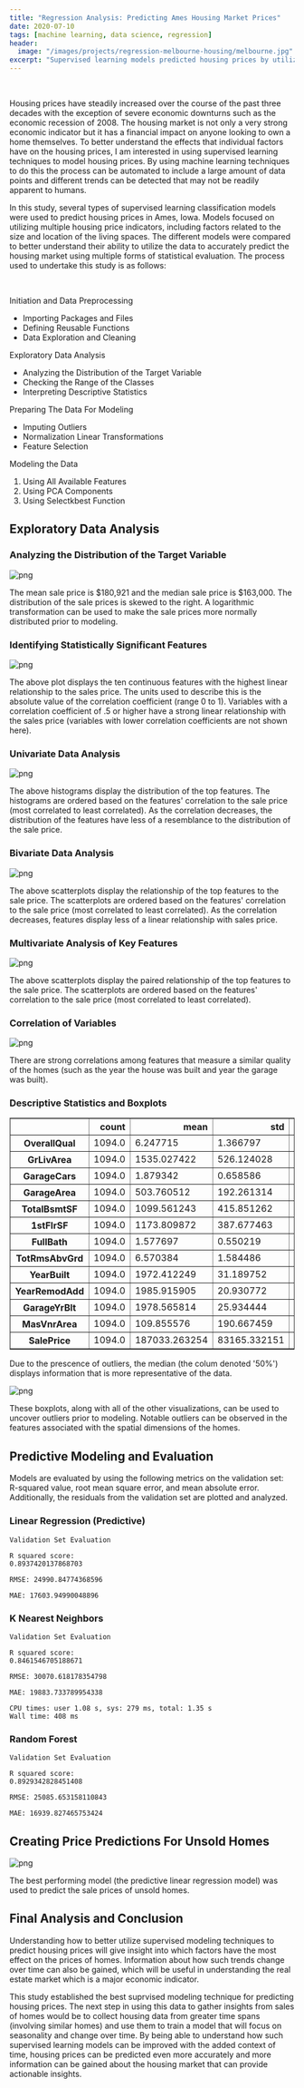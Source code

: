 ```yaml
---
title: "Regression Analysis: Predicting Ames Housing Market Prices"
date: 2020-07-10
tags: [machine learning, data science, regression]
header:
  image: "/images/projects/regression-melbourne-housing/melbourne.jpg"
excerpt: "Supervised learning models predicted housing prices by utilizing multiple housing price indicators."
---
```


<br>

Housing prices have steadily increased over the course of the past three decades with the exception of severe economic downturns such as the economic recession of 2008.
The housing market is not only a very strong economic indicator but it has a financial impact on anyone looking to own a home themselves.
To better understand the effects that individual factors have on the housing prices, I am interested in using supervised learning techniques to model housing prices.
By using machine learning techniques to do this the process can be automated to include a large amount of data points and different trends can be detected that may not be readily apparent to humans.


In this study, several types of supervised learning classification models were used to predict housing prices in Ames, Iowa. Models focused on utilizing multiple housing price indicators, including factors related to the size and location of the living spaces. The different models were compared to better understand their ability to utilize the data to accurately predict the housing market using multiple forms of statistical evaluation. The process used to undertake this study is as follows:

<br>

Initiation and Data Preprocessing
* Importing Packages and Files
* Defining Reusable Functions
* Data Exploration and Cleaning

Exploratory Data Analysis
* Analyzing the Distribution of the Target Variable
* Checking the Range of the Classes
* Interpreting Descriptive Statistics

Preparing The Data For Modeling
* Imputing Outliers
* Normalization Linear Transformations
* Feature Selection

Modeling the Data
1. Using All Available Features
2. Using PCA Components
3. Using Selectkbest Function


## Exploratory Data Analysis

### Analyzing the Distribution of the Target Variable


![png](https://raw.githubusercontent.com/donmacfoy/donmacfoy.github.io/master/images/projects/ames-house-price-predictions/output_17_0.png)


The mean sale price is \$180,921 and the median sale price is \$163,000. The distribution of the sale prices is skewed to the right. A logarithmic transformation can be used to make the sale prices more normally distributed prior to modeling.

### Identifying Statistically Significant Features




![png](output_20_1.png)


The above plot displays the ten continuous features with the highest linear relationship to the sales price. The units used to describe this is the absolute value of the correlation coefficient (range 0 to 1). Variables with a correlation coefficient of .5 or higher have a strong linear relationship with the sales price (variables with lower correlation coefficients are not shown here).

### Univariate Data Analysis


![png](output_23_0.png)


The above histograms display the distribution of the top features. The histograms are ordered based on the features' correlation to the sale price (most correlated to least correlated). As the correlation decreases, the distribution of the features have less of a resemblance to the distribution of the sale price.

### Bivariate Data Analysis


![png](output_26_0.png)


The above scatterplots display the relationship of the top features to the sale price. The scatterplots are ordered based on the features' correlation to the sale price (most correlated to least correlated). As the correlation decreases, features display less of a linear relationship with sales price.


### Multivariate Analysis of Key Features


![png](output_31_0.png)


The above scatterplots display the paired relationship of the top features to the sale price. The scatterplots are ordered based on the features' correlation to the sale price (most correlated to least correlated).




### Correlation of Variables


![png](output_36_0.png)


There are strong correlations among features that measure a similar quality of the homes (such as the year the house was built and year the garage was built).

### Descriptive Statistics and Boxplots



<div>
<style scoped>
    .dataframe tbody tr th:only-of-type {
        vertical-align: middle;
    }

    .dataframe tbody tr th {
        vertical-align: top;
    }

    .dataframe thead th {
        text-align: right;
    }
</style>
<table border="1" class="dataframe">
  <thead>
    <tr style="text-align: right;">
      <th></th>
      <th>count</th>
      <th>mean</th>
      <th>std</th>
      <th>min</th>
      <th>25%</th>
      <th>50%</th>
      <th>75%</th>
      <th>max</th>
    </tr>
  </thead>
  <tbody>
    <tr>
      <th>OverallQual</th>
      <td>1094.0</td>
      <td>6.247715</td>
      <td>1.366797</td>
      <td>2.0</td>
      <td>5.0</td>
      <td>6.0</td>
      <td>7.00</td>
      <td>10.0</td>
    </tr>
    <tr>
      <th>GrLivArea</th>
      <td>1094.0</td>
      <td>1535.027422</td>
      <td>526.124028</td>
      <td>438.0</td>
      <td>1164.0</td>
      <td>1480.0</td>
      <td>1779.00</td>
      <td>5642.0</td>
    </tr>
    <tr>
      <th>GarageCars</th>
      <td>1094.0</td>
      <td>1.879342</td>
      <td>0.658586</td>
      <td>1.0</td>
      <td>1.0</td>
      <td>2.0</td>
      <td>2.00</td>
      <td>4.0</td>
    </tr>
    <tr>
      <th>GarageArea</th>
      <td>1094.0</td>
      <td>503.760512</td>
      <td>192.261314</td>
      <td>160.0</td>
      <td>360.0</td>
      <td>484.0</td>
      <td>602.50</td>
      <td>1418.0</td>
    </tr>
    <tr>
      <th>TotalBsmtSF</th>
      <td>1094.0</td>
      <td>1099.561243</td>
      <td>415.851262</td>
      <td>105.0</td>
      <td>816.0</td>
      <td>1023.0</td>
      <td>1345.50</td>
      <td>6110.0</td>
    </tr>
    <tr>
      <th>1stFlrSF</th>
      <td>1094.0</td>
      <td>1173.809872</td>
      <td>387.677463</td>
      <td>438.0</td>
      <td>894.0</td>
      <td>1097.0</td>
      <td>1413.50</td>
      <td>4692.0</td>
    </tr>
    <tr>
      <th>FullBath</th>
      <td>1094.0</td>
      <td>1.577697</td>
      <td>0.550219</td>
      <td>0.0</td>
      <td>1.0</td>
      <td>2.0</td>
      <td>2.00</td>
      <td>3.0</td>
    </tr>
    <tr>
      <th>TotRmsAbvGrd</th>
      <td>1094.0</td>
      <td>6.570384</td>
      <td>1.584486</td>
      <td>3.0</td>
      <td>5.0</td>
      <td>6.0</td>
      <td>7.00</td>
      <td>12.0</td>
    </tr>
    <tr>
      <th>YearBuilt</th>
      <td>1094.0</td>
      <td>1972.412249</td>
      <td>31.189752</td>
      <td>1880.0</td>
      <td>1953.0</td>
      <td>1975.0</td>
      <td>2003.00</td>
      <td>2010.0</td>
    </tr>
    <tr>
      <th>YearRemodAdd</th>
      <td>1094.0</td>
      <td>1985.915905</td>
      <td>20.930772</td>
      <td>1950.0</td>
      <td>1967.0</td>
      <td>1995.0</td>
      <td>2005.00</td>
      <td>2010.0</td>
    </tr>
    <tr>
      <th>GarageYrBlt</th>
      <td>1094.0</td>
      <td>1978.565814</td>
      <td>25.934444</td>
      <td>1900.0</td>
      <td>1960.0</td>
      <td>1982.0</td>
      <td>2003.00</td>
      <td>2010.0</td>
    </tr>
    <tr>
      <th>MasVnrArea</th>
      <td>1094.0</td>
      <td>109.855576</td>
      <td>190.667459</td>
      <td>0.0</td>
      <td>0.0</td>
      <td>0.0</td>
      <td>171.75</td>
      <td>1600.0</td>
    </tr>
    <tr>
      <th>SalePrice</th>
      <td>1094.0</td>
      <td>187033.263254</td>
      <td>83165.332151</td>
      <td>35311.0</td>
      <td>132500.0</td>
      <td>165750.0</td>
      <td>221000.00</td>
      <td>755000.0</td>
    </tr>
  </tbody>
</table>
</div>


Due to the prescence of outliers, the median (the colum denoted '50%') displays information that is more representative of the data.




![png](output_41_0.png)


These boxplots, along with all of the other visualizations, can be used to uncover outliers prior to modeling. Notable outliers can be observed in the features associated with the spatial dimensions of the homes.

## Predictive Modeling and Evaluation

Models are evaluated by using the following metrics on the validation set: R-squared value, root mean square error, and mean absolute error. Additionally, the residuals from the validation set are plotted and analyzed.


### Linear Regression (Predictive)



    Validation Set Evaluation

    R squared score:
    0.8937420137868703

    RMSE: 24990.84774368596

    MAE: 17603.94990048896




### K Nearest Neighbors



    Validation Set Evaluation

    R squared score:
    0.8461546705188671

    RMSE: 30070.618178354798

    MAE: 19883.733789954338

    CPU times: user 1.08 s, sys: 279 ms, total: 1.35 s
    Wall time: 408 ms




### Random Forest



    Validation Set Evaluation

    R squared score:
    0.8929342828451408

    RMSE: 25085.653158110843

    MAE: 16939.827465753424




## Creating Price Predictions For Unsold Homes


![png](output_69_0.png)


The best performing model (the predictive linear regression model) was used to predict the sale prices of unsold homes.

## Final Analysis and Conclusion

Understanding how to better utilize supervised modeling techniques to predict housing prices will give insight into which factors have the most effect on the prices of homes. Information about how such trends change over time can also be gained, which will be useful in understanding the real estate market which is a major economic indicator.

This study established the best suprvised modeling technique for predicting housing prices. The next step in using this data to gather insights from sales of homes would be to collect housing data from greater time spans (involving similar homes) and use them to train a model that will focus on seasonality and change over time. By being able to understand how such supervised learning models can be improved with the added context of time, housing prices can be predicted even more accurately and more information can be gained about the housing market that can provide actionable insights.
